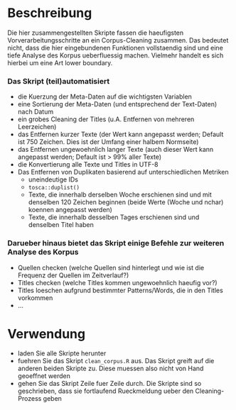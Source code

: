 # Beschreibung
Die hier zusammengestellten Skripte fassen die haeufigsten Vorverarbeitungsschritte an ein Corpus-Cleaning zusammen. Das bedeutet nicht, dass die hier eingebundenen Funktionen vollstaendig sind und eine tiefe Analyse des Korpus ueberfluessig machen. Vielmehr handelt es sich hierbei um eine Art lower boundary.

### Das Skript (teil)automatisiert
- die Kuerzung der Meta-Daten auf die wichtigsten Variablen
- eine Sortierung der Meta-Daten (und entsprechend der Text-Daten) nach Datum
- ein grobes Cleaning der Titles (u.A. Entfernen von mehreren Leerzeichen)
- das Entfernen kurzer Texte (der Wert kann angepasst werden; Default ist 750 Zeichen. Dies ist der Umfang einer halbem Normseite)
- das Entfernen ungewoehnlich langer Texte (auch dieser Wert kann angepasst werden; Default ist > 99% aller Texte)
- die Konvertierung alle Texte und Titles in UTF-8
- Das Entfernen von Duplikaten basierend auf unterschiedlichen Metriken
  - uneindeutige IDs
  - `tosca::duplist()`
  - Texte, die innerhalb derselben Woche erschienen sind und mit denselben 120 Zeichen beginnen (beide Werte (Woche und nchar) koennen angepasst werden)
  - Texte, die innerhalb desselben Tages erschienen sind und denselben Titel haben
 
### Darueber hinaus bietet das Skript einige Befehle zur weiteren Analyse des Korpus
- Quellen checken (welche Quellen sind hinterlegt und wie ist die Frequenz der Quellen im Zeitverlauf?)
- Titles checken (welche Titles kommen ungewoehnlich haeufig vor?)
- Titles loeschen aufgrund bestimmter Patterns/Words, die in den Titles vorkommen
- ...

# Verwendung
- laden Sie alle Skripte herunter
- fuehren Sie das Skript `clean_corpus.R` aus. Das Skript greift auf die anderen beiden Skripte zu. Diese muessen also nicht von Hand geoeffnet werden
- gehen Sie das Skript Zeile fuer Zeile durch. Die Skripte sind so geschrieben, dass sie fortlaufend Rueckmeldung ueber den Cleaning-Prozess geben
